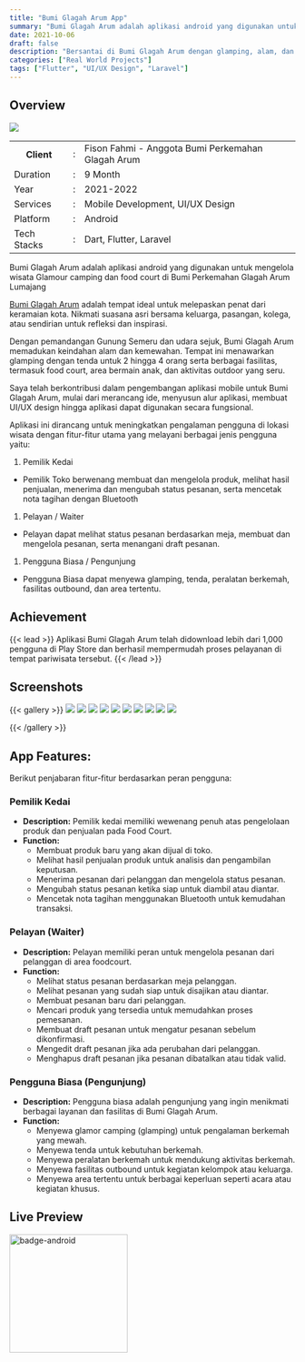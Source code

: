 ```yaml
---
title: "Bumi Glagah Arum App"
summary: "Bumi Glagah Arum adalah aplikasi android yang digunakan untuk mengelola wisata glamping dan food court di Bumi Perkemahan Glagah Arum Lumajang"
date: 2021-10-06
draft: false
description: "Bersantai di Bumi Glagah Arum dengan glamping, alam, dan kemewahan. Jelajahi fitur aplikasi untuk pemilik kedai, pelayan, dan pengunjung guna meningkatkan pengalaman Anda."
categories: ["Real World Projects"]
tags: ["Flutter", "UI/UX Design", "Laravel"]
---
```



## Overview

<img src="featured.id.png" />

<table class="table-auto text-left text-base min-w-full">
    <tbody>
      <tr class="border-b py-2">
        <th scope="row" class="font-bold">Client</th>
        <td class="font-bold">:</td>
        <td class="py-2">Fison Fahmi - Anggota Bumi Perkemahan Glagah Arum</td>
      </tr>
      <tr class="border-b py-2">
        <td class="font-bold">Duration</td>
        <td class="font-bold">:</td>
        <td class="py-2">9 Month</td>
      </tr>
      <tr class="border-b py-2">
        <td class="font-bold">Year</td>
        <td class="font-bold">:</td>
        <td class="py-2">2021-2022</td>
      </tr>
      <tr class="border-b py-2">
        <td class="font-bold">Services</td>
        <td class="font-bold">:</td>
        <td class="py-2">
          Mobile Development, UI/UX Design
          </td>
      </tr>
      <tr class="border-b py-2">
        <td class="font-bold">Platform</td>
        <td class="font-bold">:</td>
        <td class="py-2">
          Android
          </td>
      </tr>        
      <tr class="border-b py-2">
        <td class="font-bold">Tech Stacks</td>
        <td class="font-bold">:</td>
        <td class="py-2">
          Dart, Flutter, Laravel
          </td>
      </tr>        
    </tbody>
  </table>

Bumi Glagah Arum adalah aplikasi android yang digunakan untuk mengelola wisata Glamour camping dan food court di Bumi Perkemahan Glagah Arum Lumajang

[Bumi Glagah Arum](https://bumiglagaharum.com/) adalah tempat ideal untuk melepaskan penat dari keramaian kota. Nikmati suasana asri bersama keluarga, pasangan, kolega, atau sendirian untuk refleksi dan inspirasi.

Dengan pemandangan Gunung Semeru dan udara sejuk, Bumi Glagah Arum memadukan keindahan alam dan kemewahan. Tempat ini menawarkan glamping dengan tenda untuk 2 hingga 4 orang serta berbagai fasilitas, termasuk food court, area bermain anak, dan aktivitas outdoor yang seru.

Saya telah berkontribusi dalam pengembangan aplikasi mobile untuk Bumi Glagah Arum, mulai dari merancang ide, menyusun alur aplikasi, membuat UI/UX design hingga aplikasi dapat digunakan secara fungsional. 

Aplikasi ini dirancang untuk meningkatkan pengalaman pengguna di lokasi wisata dengan fitur-fitur utama yang melayani berbagai jenis pengguna yaitu:
1. Pemilik Kedai
- Pemilik Toko berwenang membuat dan mengelola produk, melihat hasil penjualan, menerima dan mengubah status pesanan, serta mencetak nota tagihan dengan Bluetooth
1. Pelayan / Waiter
- Pelayan dapat melihat status pesanan berdasarkan meja, membuat dan mengelola pesanan, serta menangani draft pesanan. 
1. Pengguna Biasa / Pengunjung
- Pengguna Biasa dapat menyewa glamping, tenda, peralatan berkemah, fasilitas outbound, dan area tertentu.



## Achievement
{{< lead >}}
Aplikasi Bumi Glagah Arum telah didownload lebih dari 1,000 pengguna di Play Store dan berhasil mempermudah proses pelayanan di tempat pariwisata tersebut.
{{< /lead >}}


## Screenshots
{{< gallery >}}
<img src="img/bumiglagaharum-0.id.png" class="grid-w50" />
  <img src="img/bumiglagaharum-1.id.png" class="grid-w50" />
  <img src="img/bumiglagaharum-2.id.png" class="grid-w50" />
  <img src="img/bumiglagaharum-3.id.png" class="grid-w50" />
  <img src="img/bumiglagaharum-4.id.png" class="grid-w50" />
  <img src="img/bumiglagaharum-5.id.png" class="grid-w50" />
  <img src="img/bumiglagaharum-6.id.png" class="grid-w50" />
  <img src="img/bumiglagaharum-7.id.png" class="grid-w50" />
  <img src="img/bumiglagaharum-8.id.png" class="grid-w50" />
  <img src="img/bumiglagaharum-9.id.png" class="grid-w50" />

{{< /gallery >}}

## App Features:
Berikut penjabaran fitur-fitur berdasarkan peran pengguna:
### Pemilik Kedai
- **Description:** Pemilik kedai memiliki wewenang penuh atas pengelolaan produk dan penjualan pada Food Court.
- **Function:**
  - Membuat produk baru yang akan dijual di toko.
  - Melihat hasil penjualan produk untuk analisis dan pengambilan keputusan.
  - Menerima pesanan dari pelanggan dan mengelola status pesanan.
  - Mengubah status pesanan ketika siap untuk diambil atau diantar.
  - Mencetak nota tagihan menggunakan Bluetooth untuk kemudahan transaksi.
### Pelayan (Waiter)
- **Description:** Pelayan memiliki peran untuk mengelola pesanan dari pelanggan di area foodcourt.
- **Function:**
  - Melihat status pesanan berdasarkan meja pelanggan.
  - Melihat pesanan yang sudah siap untuk disajikan atau diantar.
  - Membuat pesanan baru dari pelanggan.
  - Mencari produk yang tersedia untuk memudahkan proses pemesanan.
  - Membuat draft pesanan untuk mengatur pesanan sebelum dikonfirmasi.
  - Mengedit draft pesanan jika ada perubahan dari pelanggan.
  - Menghapus draft pesanan jika pesanan dibatalkan atau tidak valid.
  
### Pengguna Biasa (Pengunjung)
- **Description:** Pengguna biasa adalah pengunjung yang ingin menikmati berbagai layanan dan fasilitas di Bumi Glagah Arum.
- **Function:**
  - Menyewa glamor camping (glamping) untuk pengalaman berkemah yang mewah.
  - Menyewa tenda untuk kebutuhan berkemah.
  - Menyewa peralatan berkemah untuk mendukung aktivitas berkemah.
  - Menyewa fasilitas outbound untuk kegiatan kelompok atau keluarga.
  - Menyewa area tertentu untuk berbagai keperluan seperti acara atau kegiatan khusus.
  


## Live Preview

<a href="https://play.google.com/store/apps/details?id=com.app.bumi_glagah_arum" target="_blank_" style="display:inline-block;"> 
<img src="badge-android.id.png" class="nozoom" alt="badge-android" style="width:13rem;margin:0;">
</a>